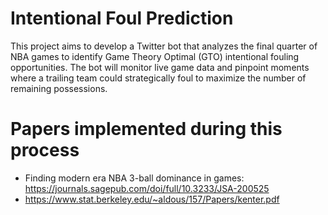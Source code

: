 # Intentional Foul Prediction
This project aims to develop a Twitter bot that analyzes the final quarter of NBA games to identify Game Theory Optimal (GTO) intentional fouling opportunities. The bot will monitor live game data and pinpoint moments where a trailing team could strategically foul to maximize the number of remaining possessions.
# Papers implemented during this process
* Finding modern era NBA 3-ball dominance in games: https://journals.sagepub.com/doi/full/10.3233/JSA-200525
* https://www.stat.berkeley.edu/~aldous/157/Papers/kenter.pdf
